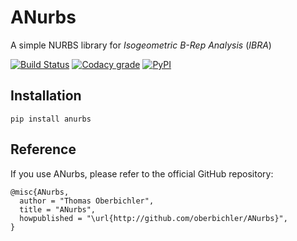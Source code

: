 # ANurbs

A simple NURBS library for _Isogeometric B-Rep Analysis_ (_IBRA_)

[![Build Status](https://github.com/oberbichler/ANurbs/workflows/Python%20package/badge.svg?branch=master)](https://github.com/oberbichler/ANurbs/actions) [![Codacy grade](https://img.shields.io/codacy/grade/a2bc0400ebef41b799e88a15263b2c12/master)](https://app.codacy.com/manual/oberbichler/ANurbs) [![PyPI](https://img.shields.io/pypi/v/anurbs)](https://pypi.org/project/anurbs)

## Installation

```
pip install anurbs
```

## Reference

If you use ANurbs, please refer to the official GitHub repository:

```
@misc{ANurbs,
  author = "Thomas Oberbichler",
  title = "ANurbs",
  howpublished = "\url{http://github.com/oberbichler/ANurbs}",
}
```
